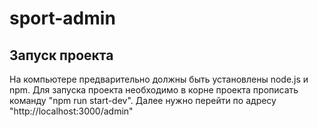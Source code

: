 # sport-admin
## Запуск проекта
На компьютере предварительно должны быть установлены node.js и npm.
Для запуска проекта необходимо в корне проекта прописать команду "npm run start-dev".
Далее нужно перейти по адресу "http://localhost:3000/admin"
